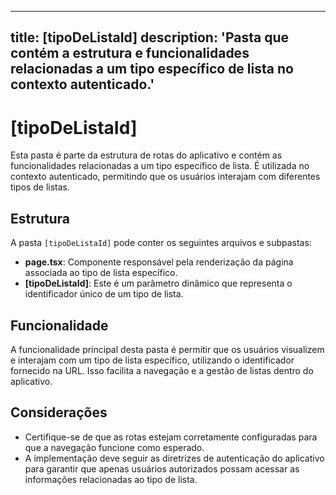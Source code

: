 
---
title: [tipoDeListaId]
description: 'Pasta que contém a estrutura e funcionalidades relacionadas a um tipo específico de lista no contexto autenticado.'
---
# [tipoDeListaId]

Esta pasta é parte da estrutura de rotas do aplicativo e contém as funcionalidades relacionadas a um tipo específico de lista. É utilizada no contexto autenticado, permitindo que os usuários interajam com diferentes tipos de listas.

## Estrutura

A pasta `[tipoDeListaId]` pode conter os seguintes arquivos e subpastas:

- **page.tsx**: Componente responsável pela renderização da página associada ao tipo de lista específico.
- **[tipoDeListaId]**: Este é um parâmetro dinâmico que representa o identificador único de um tipo de lista.

## Funcionalidade

A funcionalidade principal desta pasta é permitir que os usuários visualizem e interajam com um tipo de lista específico, utilizando o identificador fornecido na URL. Isso facilita a navegação e a gestão de listas dentro do aplicativo.

## Considerações

- Certifique-se de que as rotas estejam corretamente configuradas para que a navegação funcione como esperado.
- A implementação deve seguir as diretrizes de autenticação do aplicativo para garantir que apenas usuários autorizados possam acessar as informações relacionadas ao tipo de lista.
